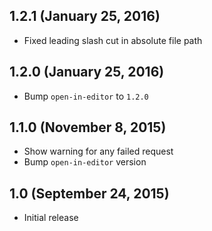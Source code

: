 ## 1.2.1 (January 25, 2016)

- Fixed leading slash cut in absolute file path

## 1.2.0 (January 25, 2016)

- Bump `open-in-editor` to `1.2.0`

## 1.1.0 (November 8, 2015)

- Show warning for any failed request
- Bump `open-in-editor` version

## 1.0 (September 24, 2015)

- Initial release

